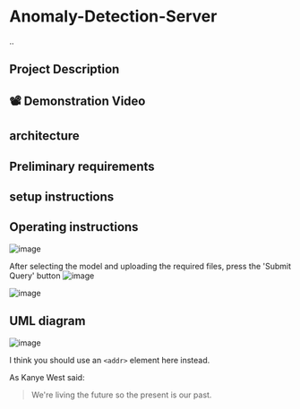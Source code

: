 # Anomaly-Detection-Server
..


## Project Description

## 📽️ Demonstration Video
##  architecture
##  Preliminary requirements
## setup instructions

##  Operating instructions


![image](https://user-images.githubusercontent.com/73064092/119977317-f16cd680-bfc0-11eb-9983-eab9e743a589.png)

After selecting the model and uploading the required files, press the 'Submit Query' button
 ![image](https://user-images.githubusercontent.com/73064092/119977442-1e20ee00-bfc1-11eb-86e8-70f08afec2ad.png)

![image](https://user-images.githubusercontent.com/73064092/119977495-30029100-bfc1-11eb-9257-12f2e6764f17.png)



## UML diagram
![image](https://user-images.githubusercontent.com/73064092/119975369-70144480-bfbe-11eb-9051-49005aa51db1.png)



I think you should use an
`<addr>` element here instead.

As Kanye West said:

> We're living the future so
> the present is our past.
